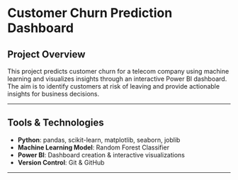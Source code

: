 # Customer Churn Prediction Dashboard

## Project Overview
This project predicts customer churn for a telecom company using machine learning and visualizes insights through an interactive Power BI dashboard. The aim is to identify customers at risk of leaving and provide actionable insights for business decisions.

---

## Tools & Technologies
- **Python**: pandas, scikit-learn, matplotlib, seaborn, joblib  
- **Machine Learning Model**: Random Forest Classifier  
- **Power BI**: Dashboard creation & interactive visualizations  
- **Version Control**: Git & GitHub  

---
